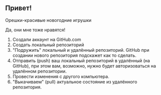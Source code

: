 ## Привет!

Орешки-красивые новогодние игрушки

Да, они мне тоже нравятся!

1. Создали аккаунт на GitHub.com
2. Создать локальный репозиторий
3. "Подружить" локальный и удалённый репозиторий. GitHub при создании нового репозитория подскажет как то сделать.
4. Отправить (push) ваш локальный репозиторий в удалённый (на GitHub), при этом вам, возможно, нужно будет авторизоваться на удалённом репозитории.
5. Провести изменения с другого компьютера.
6. "Выкачиваем" (pull) актуальное состояние из удалённого репозитория.
